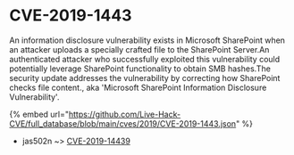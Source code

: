 # CVE-2019-1443

An information disclosure vulnerability exists in Microsoft SharePoint when an attacker uploads a specially crafted file to the SharePoint Server.An authenticated attacker who successfully exploited this vulnerability could potentially leverage SharePoint functionality to obtain SMB hashes.The security update addresses the vulnerability by correcting how SharePoint checks file content., aka 'Microsoft SharePoint Information Disclosure Vulnerability'.

{% embed url="https://github.com/Live-Hack-CVE/full_database/blob/main/cves/2019/CVE-2019-1443.json" %}


* jas502n ~> [CVE-2019-14439](https://www.alice-snow.ru/2019/database/cve-2019-1443/cve-2019-14439-jas502n)